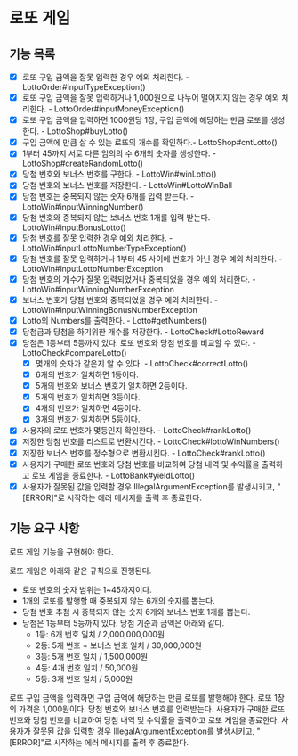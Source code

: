 # 로또 게임

## 기능 목록
- [x] 로또 구입 금액을 잘못 입력한 경우 예외 처리한다. - LottoOrder#inputTypeException()
- [x] 로또 구입 금액을 잘못 입력하거나 1,000원으로 나누어 떨어지지 않는 경우 예외 처리한다. - LottoOrder#inputMoneyException()
- [x] 로또 구입 금액을 입력하면 1000원당 1장, 구입 금액에 해당하는 만큼 로또를 생성한다. - LottoShop#buyLotto()
- [x] 구입 금액에 만큼 살 수 있는 로또의 개수를 확인하다.- LottoShop#cntLotto()
- [x] 1부터 45까지 서로 다른 임의의 수 6개의 숫자를 생성한다. - LottoShop#createRandomLotto()
- [x] 당첨 번호와 보너스 번호를 구한다. - LottoWin#winLotto()
- [x] 당첨 번호와 보너스 번호를 저장한다. - LottoWin#LottoWinBall
- [x] 당첨 번호는 중복되지 않는 숫자 6개를 입력 받는다. - LottoWin#inputWinningNumber()
- [x] 당첨 번호와 중복되지 않는 보너스 번호 1개를 입력 받는다. - LottoWin#inputBonusLotto()
- [x] 당첨 번호를 잘못 입력한 경우 예외 처리한다. - LottoWin#inputLottoNumberTypeException()
- [x] 당첨 번호를 잘못 입력하거나 1부터 45 사이에 번호가 아닌 경우 예외 처리한다. - LottoWin#inputLottoNumberException
- [x] 당첨 번호의 개수가 잘못 입력되었거나 중복되었을 경우 예외 처리한다. - LottoWin#inputWinningNumberException
- [x] 보너스 번호가 당첨 번호와 중복되었을 경우 예외 처리한다. - LottoWin#inputWinningBonusNumberException
- [x] Lotto의 Numbers를 출력한다.  - Lotto#getNumbers()
- [x] 당첨금과 당첨을 하기위한 개수를 저장한다. - LottoCheck#LottoReward
- [x] 당첨은 1등부터 5등까지 있다. 로또 번호와 당첨 번호를 비교할 수 있다. - LottoCheck#compareLotto()
    - [x] 몇개의 숫자가 같은지 알 수 있다. - LottoCheck#correctLotto()
    - [x] 6개의 번호가 일치하면 1등이다.
    - [x] 5개의 번호와 보너스 번호가 일치하면 2등이다.
    - [x] 5개의 번호가 일치하면 3등이다.
    - [x] 4개의 번호가 일치하면 4등이다.
    - [x] 3개의 번호가 일치하면 5등이다.
- [x] 사용자의 로또 번호가 몇등인지 확인한다. - LottoCheck#rankLotto()
- [x] 저장한 당첨 번호를 리스트로 변환시킨다. - LottoCheck#lottoWinNumbers()
- [x] 저장한 보너스 번호를 정수형으로 변환시킨다. - LottoCheck#rankLotto()
- [x] 사용자가 구매한 로또 번호와 당첨 번호를 비교하여 당첨 내역 및 수익률을 출력하고 로또 게임을 종료한다. - LottoBank#yieldLotto()
- [x] 사용자가 잘못된 값을 입력할 경우 IllegalArgumentException를 발생시키고, "[ERROR]"로 시작하는 에러 메시지를 출력 후 종료한다.

## 기능 요구 사항
로또 게임 기능을 구현해야 한다.

로또 게임은 아래와 같은 규칙으로 진행된다.
- 로또 번호의 숫자 범위는 1~45까지이다.
- 1개의 로또를 발행할 때 중복되지 않는 6개의 숫자를 뽑는다.
- 당첨 번호 추첨 시 중복되지 않는 숫자 6개와 보너스 번호 1개를 뽑는다.
- 당첨은 1등부터 5등까지 있다. 당첨 기준과 금액은 아래와 같다.
    - 1등: 6개 번호 일치 / 2,000,000,000원
    - 2등: 5개 번호 + 보너스 번호 일치 / 30,000,000원
    - 3등: 5개 번호 일치 / 1,500,000원
    - 4등: 4개 번호 일치 / 50,000원
    - 5등: 3개 번호 일치 / 5,000원

로또 구입 금액을 입력하면 구입 금액에 해당하는 만큼 로또를 발행해야 한다.
로또 1장의 가격은 1,000원이다.
당첨 번호와 보너스 번호를 입력받는다.
사용자가 구매한 로또 번호와 당첨 번호를 비교하여 당첨 내역 및 수익률을 출력하고 로또 게임을 종료한다.
사용자가 잘못된 값을 입력할 경우 IllegalArgumentException를 발생시키고, "[ERROR]"로 시작하는 에러 메시지를 출력 후 종료한다.